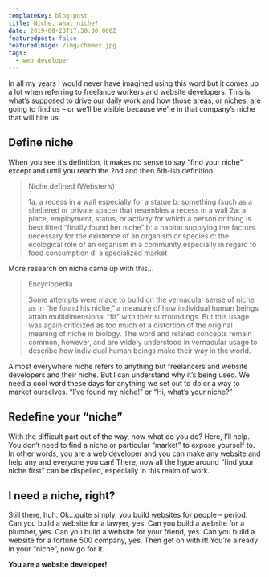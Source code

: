 ```yaml
---
templateKey: blog-post
title: Niche, what niche?
date: 2019-08-23T17:30:00.000Z
featuredpost: false
featuredimage: /img/chemex.jpg
tags:
  - web developer
---
```


In all my years I would never have imagined using this word but it comes up a lot when referring to freelance workers and website developers. This is what’s supposed to drive our daily work and how those areas, or niches, are going to find us – or we’ll be visible because we’re in that company’s niche that will hire us.

## Define niche

When you see it’s definition, it makes no sense to say “find your niche”, except and until you reach the 2nd and then 6th-ish definition.

>Niche defined (Webster’s)
> 
> 1a: a recess in a wall especially for a statue
> b: something (such as a sheltered or private space) that resembles a recess in a wall
> 2a: a place, employment, status, or activity for which a person or thing is best fitted “finally found her niche”
> b: a habitat supplying the factors necessary for the existence of an organism or species
> c: the ecological role of an organism in a community especially in regard to food consumption
> d: a specialized market

More research on niche came up with this…

> Encyclopedia
> 
> Some attempts were made to build on the vernacular sense of niche as in “he found his niche,” a measure of how individual human beings attain multidimensional “fit” with their surroundings. But this usage was again criticized as too much of a distortion of the original meaning of niche in biology. The word and related concepts remain common, however, and are widely understood in vernacular usage to describe how individual human beings make their way in the world.

Almost everywhere niche refers to anything but freelancers and website developers and their niche. But I can understand why it’s being used. We need a cool word these days for anything we set out to do or a way to market ourselves. “I’ve found my niche!” or “Hi, what’s your niche?”

## Redefine your “niche”

With the difficult part out of the way, now what do you do? Here, I’ll help. You don’t need to find a niche or particular “market” to expose yourself to. In other words, you are a web developer and you can make any website and help any and everyone you can! There, now all the hype around “find your niche first” can be dispelled, especially in this realm of work.

## I need a niche, right?

Still there, huh. Ok…quite simply, you build websites for people – period. Can you build a website for a lawyer, yes. Can you build a website for a plumber, yes. Can you build a website for your friend, yes. Can you build a website for a fortune 500 company, yes. Then get on with it! You’re already in your “niche”, now go for it.

**You are a website developer!**
